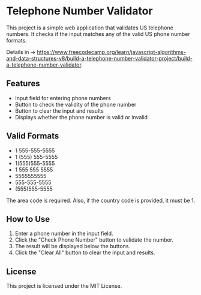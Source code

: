# Telephone Number Validator

This project is a simple web application that validates US telephone numbers. It checks if the input matches any of the valid US phone number formats.

Details in -> https://www.freecodecamp.org/learn/javascript-algorithms-and-data-structures-v8/build-a-telephone-number-validator-project/build-a-telephone-number-validator.

## Features

- Input field for entering phone numbers
- Button to check the validity of the phone number
- Button to clear the input and results
- Displays whether the phone number is valid or invalid

## Valid Formats

- 1 555-555-5555
- 1 (555) 555-5555
- 1(555)555-5555
- 1 555 555 5555
- 5555555555
- 555-555-5555
- (555)555-5555

The area code is required. Also, if the country code is provided, it must be 1.

## How to Use

1. Enter a phone number in the input field.
2. Click the "Check Phone Number" button to validate the number.
3. The result will be displayed below the buttons.
4. Click the "Clear All" button to clear the input and results.

## License

This project is licensed under the MIT License.